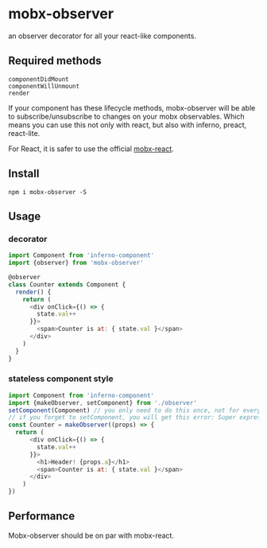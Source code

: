 # mobx-observer

an observer decorator for all your react-like components.

## Required methods

```
componentDidMount
componentWillUnmount
render
```

If your component has these lifecycle methods, mobx-observer will be able to subscribe/unsubscribe to changes on your mobx observables. Which means you can use this not only with react, but also with inferno, preact, react-lite.

For React, it is safer to use the official [mobx-react](https://github.com/mobxjs/mobx-react).

## Install
```
npm i mobx-observer -S
```

## Usage

### decorator
```javascript
import Component from 'inferno-component'
import {observer} from 'mobx-observer'

@observer
class Counter extends Component {
  render() {
    return (
      <div onClick={() => {
        state.val++
      }}>
        <span>Counter is at: { state.val }</span>
      </div>
    )
  }
}
```

### stateless component style
```javascript
import Component from 'inferno-component'
import {makeObserver, setComponent} from './observer'
setComponent(Component) // you only need to do this once, not for every component
// if you forget to setComponent, you will get this error: Super expression must either be null or a function, not undefined
const Counter = makeObserver((props) => {
  return (
      <div onClick={() => {
        state.val++
      }}>
        <h1>Header! {props.a}</h1>
        <span>Counter is at: { state.val }</span>
      </div>
    )
})
```

## Performance

Mobx-observer should be on par with mobx-react.
